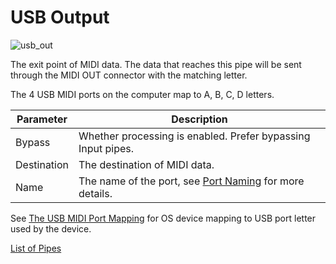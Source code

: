# USB Output

![usb_out](https://blokas.io/images/midihub/pipes/usb_out.svg)

The exit point of MIDI data. The data that reaches this pipe will be sent through the MIDI OUT connector with the matching letter.

The 4 USB MIDI ports on the computer map to A, B, C, D letters.

| Parameter | Description                    |
| --------- | ------------------------------ |
| Bypass    | Whether processing is enabled. Prefer bypassing Input pipes. |
| Destination | The destination of MIDI data. |
| Name      | The name of the port, see [Port Naming](port-naming.md) for more details. |

See [The USB MIDI Port Mapping](usb-midi-port-mapping.md) for OS device mapping to USB port letter used by the device.

<span class="blokas-web-hide">

[List of Pipes](index.md#the-list-of-pipes)

</span>
